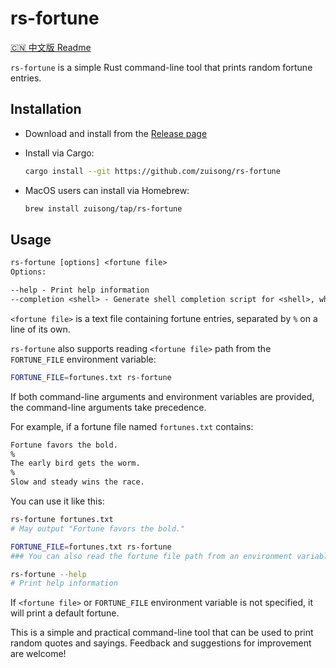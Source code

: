 # rs-fortune

[🇨🇳 中文版 Readme](./readme-cn.md)

`rs-fortune` is a simple Rust command-line tool that prints random fortune entries.

## Installation

- Download and install from the [Release page](https://github.com/zuisong/rs-fortune/releases)
- Install via Cargo:

    ```bash
    cargo install --git https://github.com/zuisong/rs-fortune
    ```

- MacOS users can install via Homebrew:

    ```bash
    brew install zuisong/tap/rs-fortune
    ```

## Usage

```txt
rs-fortune [options] <fortune file>
Options:

--help - Print help information
--completion <shell> - Generate shell completion script for <shell>, where <shell> can be bash, zsh, fish, etc.
```

`<fortune file>` is a text file containing fortune entries, separated by `%` on a line of its own.

`rs-fortune` also supports reading `<fortune file>` path from the `FORTUNE_FILE` environment variable:

```bash
FORTUNE_FILE=fortunes.txt rs-fortune
```

If both command-line arguments and environment variables are provided, the command-line arguments take precedence.

For example, if a fortune file named `fortunes.txt` contains:

```txt
Fortune favors the bold.
%
The early bird gets the worm.
%
Slow and steady wins the race.
```

You can use it like this:

```bash
rs-fortune fortunes.txt
# May output "Fortune favors the bold."

FORTUNE_FILE=fortunes.txt rs-fortune 
### You can also read the fortune file path from an environment variable

rs-fortune --help  
# Print help information
```

If `<fortune file>` or `FORTUNE_FILE` environment variable is not specified, it will print a default fortune.

This is a simple and practical command-line tool that can be used to print random quotes and sayings. Feedback and suggestions for improvement are welcome!

